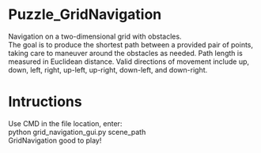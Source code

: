 # Puzzle_GridNavigation
Navigation on a two-dimensional grid with obstacles.\
The goal is to produce the shortest path between a provided pair of points, taking care to maneuver
around the obstacles as needed. Path length is measured in Euclidean distance. Valid directions of
movement include up, down, left, right, up-left, up-right, down-left, and down-right.

# Intructions
Use CMD in the file location, enter:\
python grid_navigation_gui.py scene_path\
GridNavigation good to play!
